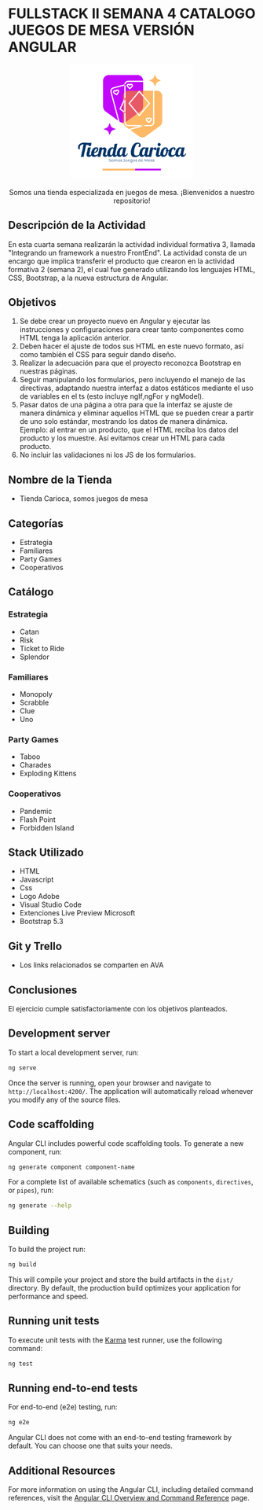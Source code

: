 # FULLSTACK II SEMANA 4 CATALOGO JUEGOS DE MESA VERSIÓN ANGULAR

<p align="center">
  <img src="public/img/logo_carioca.png" alt="Logo" width="250">
</p>

<div style="text-align:center;">
  Somos una tienda especializada en juegos de mesa. ¡Bienvenidos a nuestro repositorio!
</div>

## Descripción de la Actividad
En esta cuarta semana realizarán la actividad individual formativa 3, llamada "Integrando un framework a nuestro FrontEnd". La actividad consta de un encargo que implica transferir el producto que crearon en la actividad formativa 2 (semana 2), el cual fue generado utilizando los lenguajes HTML, CSS, Bootstrap, a la nueva estructura de Angular.

## Objetivos

1.	Se debe crear un proyecto nuevo en Angular y ejecutar las instrucciones y configuraciones para crear tanto componentes como HTML tenga la aplicación anterior.
2.	Deben hacer el ajuste de todos sus HTML en este nuevo formato, así como también el CSS para seguir dando diseño.
3.	Realizar la adecuación para que el proyecto reconozca Bootstrap en nuestras páginas.
4.	Seguir manipulando los formularios, pero incluyendo el manejo de las directivas, adaptando nuestra interfaz a datos estáticos mediante el uso de variables en el ts (esto incluye ngIf,ngFor y ngModel).
5.	Pasar datos de una página a otra para que la interfaz se ajuste de manera dinámica y eliminar aquellos HTML que se pueden crear a partir de uno solo estándar, mostrando los datos de manera dinámica. Ejemplo: al entrar en un producto, que el HTML reciba los datos del producto y los muestre. Así evitamos crear un HTML para cada producto.
6.	No incluir las validaciones ni los JS de los formularios.

## Nombre de la Tienda
- Tienda Carioca, somos juegos de mesa

## Categorías
- Estrategia
- Familiares
- Party Games
- Cooperativos

## Catálogo

### Estrategia

- Catan
- Risk
- Ticket to Ride
- Splendor

### Familiares

- Monopoly
- Scrabble
- Clue
- Uno

### Party Games

- Taboo
- Charades
- Exploding Kittens

### Cooperativos

- Pandemic
- Flash Point
- Forbidden Island

## Stack Utilizado
- HTML
- Javascript
- Css
- Logo Adobe
- Visual Studio Code
- Extenciones Live Preview Microsoft
- Bootstrap 5.3

## Git y Trello
- Los links relacionados se comparten en AVA

## Conclusiones
El ejercicio cumple satisfactoriamente con los objetivos planteados.



## Development server

To start a local development server, run:

```bash
ng serve
```

Once the server is running, open your browser and navigate to `http://localhost:4200/`. The application will automatically reload whenever you modify any of the source files.

## Code scaffolding

Angular CLI includes powerful code scaffolding tools. To generate a new component, run:

```bash
ng generate component component-name
```

For a complete list of available schematics (such as `components`, `directives`, or `pipes`), run:

```bash
ng generate --help
```

## Building

To build the project run:

```bash
ng build
```

This will compile your project and store the build artifacts in the `dist/` directory. By default, the production build optimizes your application for performance and speed.

## Running unit tests

To execute unit tests with the [Karma](https://karma-runner.github.io) test runner, use the following command:

```bash
ng test
```

## Running end-to-end tests

For end-to-end (e2e) testing, run:

```bash
ng e2e
```

Angular CLI does not come with an end-to-end testing framework by default. You can choose one that suits your needs.

## Additional Resources

For more information on using the Angular CLI, including detailed command references, visit the [Angular CLI Overview and Command Reference](https://angular.dev/tools/cli) page.
